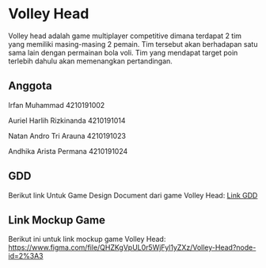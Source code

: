 # Volley Head
Volley head adalah game multiplayer competitive dimana terdapat 2 tim yang memiliki masing-masing 2 pemain. Tim tersebut akan berhadapan satu sama lain dengan permainan bola voli. Tim yang mendapat target poin terlebih dahulu akan memenangkan pertandingan. 

## Anggota
Irfan Muhammad    			      4210191002

Auriel Harlih Rizkinanda			4210191014

Natan Andro Tri Arauna			  4210191023

Andhika Arista Permana			  4210191024


## GDD
Berikut link Untuk Game Design Document dari game Volley Head:
[Link GDD](https://docs.google.com/document/d/1TiZCA6xraU1A5UaMsJp_gWG30ja4JbGDjdRZyFaHguE/edit?usp=sharing)



## Link Mockup Game
Berikut ini untuk link mockup game Volley Head:
https://www.figma.com/file/QHZKgVpUL0r5WjFyl1yZXz/Volley-Head?node-id=2%3A3
